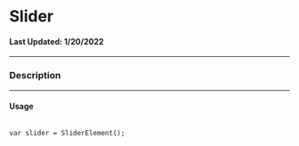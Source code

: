 # Slider
#### Last Updated: 1/20/2022
--------------------

### Description 

--------------------

#### Usage 

~~~

var slider = SliderElement();

~~~